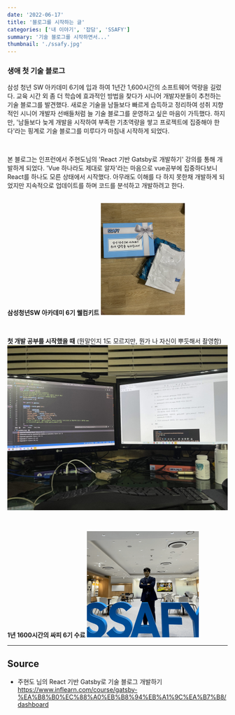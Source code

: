 ```yaml
---
date: '2022-06-17'
title: '블로그를 시작하는 글'
categories: ['내 이야기', '잡담', 'SSAFY']
summary: '기술 블로그를 시작하면서...'
thumbnail: './ssafy.jpg'
---
```


### 생애 첫 기술 블로그

삼성 청년 SW 아카데미 6기에 입과 하여 1년간 1,600시간의 소프트웨어 역량을 길렀다. 교육 시간 외 좀 더 학습에 효과적인 방법을 찾다가 시니어 개발자분들이 추천하는 기술 블로그를 발견했다. 새로운 기술을 남들보다 빠르게 습득하고 정리하여 성취 지향적인 시니어 개발자 선배들처럼 늘 기술 블로그를 운영하고 싶은 마음이 가득했다. 하지만, '남들보다 늦게 개발을 시작하여 부족한 기초역량을 쌓고 프로젝트에 집중해야 한다'라는 핑계로 기술 블로그를 미루다가 마침내 시작하게 되었다.

<br/>

본 블로그는 인프런에서 주현도님의 'React 기반 Gatsby로 개발하기' 강의를 통해 개발하게 되었다. 'Vue 하나라도 제대로 알자'라는 마음으로 vue공부에 집중하다보니 React를 하나도 모른 상태에서 시작했다. 아무래도 이해를 다 하지 못한채 개발하게 되었지만 지속적으로 업데이트를 하며 코드를 분석하고 개발하려고 한다.
<br/>
<br/>

**삼성청년SW 아카데미 6기 웰컴키트**
<img src="./ssafy.jpg" alt="싸피6기 웰컴 키트" style="zoom:25%;" />

<br/>

**첫 개발 공부를 시작했을 때** (뭔말인지 1도 모르지만, 뭔가 나 자신이 뿌듯해서 촬영함)
![첫 개발 공부를 시작했을 때](./ssafy_first.jpg)

<br/>

**1년 1600시간의 싸피 6기 수료**
<img src="./ssafyGraduate.png" alt="1년 1600시간의 싸피 6기 수료" style="zoom:25%;" />

---

## Source

- 주현도 님의 React 기반 Gatsby로 기술 블로그 개발하기
  [<https://www.inflearn.com/course/gatsby-%EA%B8%B0%EC%88%A0%EB%B8%94%EB%A1%9C%EA%B7%B8/dashboard>](https://www.inflearn.com/course/gatsby-%EA%B8%B0%EC%88%A0%EB%B8%94%EB%A1%9C%EA%B7%B8/dashboard)
